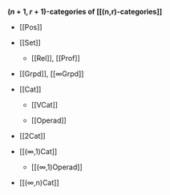 
**$(n+1,r+1)$-categories of [[(n,r)-categories]]**

* [[Pos]]

* [[Set]]

  * [[Rel]], [[Prof]]

* [[Grpd]], [[∞Grpd]]

* [[Cat]]

  * [[VCat]]

  * [[Operad]]

* [[2Cat]]

* [[(∞,1)Cat]]

  * [[(∞,1)Operad]]

* [[(∞,n)Cat]]
